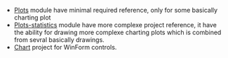 + [Plots](./Plots/Plots.vbproj) module have minimal required reference, only for some basically charting plot
+ [Plots-statistics](./Plots-statistics/Plots.Statistics.vbproj) module have more complexe project reference, it have the ability for drawing more complexe charting plots which is combined from sevral basically drawings.
+ [Chart](./Chart/Plots.Charting.vbproj) project for WinForm controls.